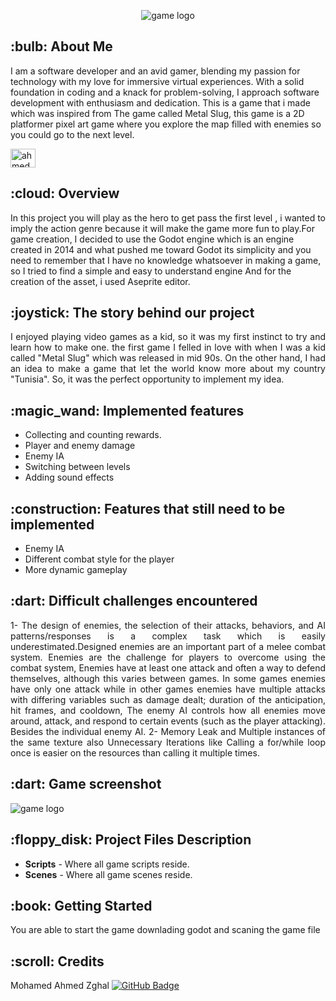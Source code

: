 <p align="center"> 
  <img src="untissstled-modified.png" alt="game logo">
</p>
<h2 id="about-me">:bulb: About Me</h2>
<p>I am a software developer and an avid gamer, blending my passion for technology with my love for immersive virtual experiences. With a solid foundation in coding and a knack for problem-solving, I approach software development with enthusiasm and dedication.
This is a game that i made which was inspired from The game called Metal Slug, this game is a 2D platformer pixel art game where you explore  the map filled with enemies so you could go to the next level. </p>
<a href="https://linkedin.com/in/ahmed zghal" target="blank"><img align="center" src="https://raw.githubusercontent.com/rahuldkjain/github-profile-readme-generator/master/src/images/icons/Social/linked-in-alt.svg" alt="ahmed zghal" height="30" width="40" /></a>

<h2 id="overview"> :cloud: Overview</h2>
<p align="inline"> 
  In this project you will play as the hero to get pass the first level , i wanted to imply the action  genre because it will make the game more fun to play.For game creation, I decided to use the Godot engine which is an engine created in 2014
and what pushed me toward Godot its simplicity and you need to remember that I have no knowledge whatsoever in making a game, so I tried to find a simple and easy to understand engine
And for the creation of the asset, i used Aseprite editor.
</p2>

<h2 id="The-story-behind-our-project"> :joystick: The story behind our project</h2>
<p align="justify"> 
I enjoyed playing video games as a kid, so it was my first instinct to try and learn how to make one. the first game I felled in love with when I was a kid called "Metal Slug" which was released in mid 90s.
On the other hand, I had an idea to make a game that let the world know more about my country "Tunisia". So, it was the perfect opportunity to implement my idea.
</p2>

<h2 id="implemented-features"> :magic_wand:  Implemented features</h2>
<ul>
<li>Collecting and counting rewards.</li>
<li>Player and enemy damage</li>
<li>Enemy IA </li>
<li>Switching between levels</li>
<li>Adding sound effects</li>
</ul>
<h2 id="features-that-still-need-to-be-implementeds"> :construction:  Features that still need to be implemented</h2>
<ul>
<li>Enemy IA</li>
<li>Different combat style for the player</li>
<li>More dynamic gameplay</li>
</ul>

<h2 id="difficult-challenges-encountered"> :dart:  Difficult challenges encountered</h2>
<p align="justify"> 
1- The design of enemies, the selection of their attacks, behaviors, and AI patterns/responses is a complex task which is easily underestimated.Designed enemies are an important part of a melee combat system. Enemies are the challenge for players to overcome using the combat system, Enemies have at least one attack and often a way to defend themselves, although this varies between games. In some games enemies have only one attack while in other games enemies have multiple attacks with differing variables such as damage dealt; duration of the anticipation, hit frames, and cooldown, The enemy AI controls how all enemies move around, attack, and respond to certain events (such as the player attacking). Besides the individual enemy AI. 
2- Memory Leak and Multiple instances of the same texture also Unnecessary Iterations like Calling a for/while loop once is easier on the resources than calling it multiple times.
</p2>

<h2 id="difficult-challenges-encountered"> :dart: Game screenshot</h2>
<img src="untissstled-modified.png" alt="game logo">

<h2 id="project-files-description"> :floppy_disk: Project Files Description</h2>
  <ul>
  <li><b>Scripts</b> - Where all game scripts reside.</li>
  <li><b>Scenes</b> - Where all game scenes reside.</li>
</ul>

<h2 id="getting-started"> :book: Getting Started</h2>
<p>You are able to start the game downlading godot and scaning the game file</p>



<h2 id="credits"> :scroll: Credits</h2>

Mohamed Ahmed Zghal 
[![GitHub Badge](https://img.shields.io/badge/GitHub-100000?style=for-the-badge&logo=github&logoColor=white)](https://github.com/ahmed0097)
